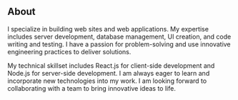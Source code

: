 ## About

I specialize in building web sites and web applications. My expertise includes server development, database management, UI creation, and code writing and testing. I have a passion for problem-solving and use innovative engineering practices to deliver solutions.

My technical skillset includes React.js for client-side development and Node.js for server-side development. I am always eager to learn and incorporate new technologies into my work. I am looking forward to collaborating with a team to bring innovative ideas to life.
